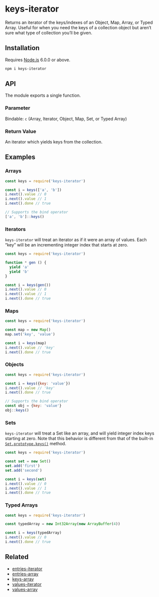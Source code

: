 # keys-iterator

Returns an iterator of the keys/indexes of an Object, Map, Array, or Typed Array. Useful for when you need the keys of a collection object but aren’t sure what type of collection you’ll be given.

## Installation

Requires [Node.js](https://nodejs.org/) 6.0.0 or above.

```bash
npm i keys-iterator
```

## API

The module exports a single function.

### Parameter

Bindable: `c` (Array, Iterator, Object, Map, Set, or Typed Array)

### Return Value

An iterator which yields keys from the collection.

## Examples

### Arrays

```javascript
const keys = require('keys-iterator')

const i = keys(['a', 'b'])
i.next().value // 0
i.next().value // 1
i.next().done // true

// Supports the bind operator
['a', 'b']::keys()
```

### Iterators

`keys-iterator` will treat an iterator as if it were an array of values. Each “key” will be an incrementing integer index that starts at zero.

```javascript
const keys = require('keys-iterator')

function * gen () {
  yield 'a'
  yield 'b'
}

const i = keys(gen())
i.next().value // 0
i.next().value // 1
i.next().done // true
```

### Maps

```javascript
const keys = require('keys-iterator')

const map = new Map()
map.set('key', 'value')

const i = keys(map)
i.next().value // 'key'
i.next().done // true
```

### Objects

```javascript
const keys = require('keys-iterator')

const i = keys({key: 'value'})
i.next().value // 'key'
i.next().done // true

// Supports the bind operator
const obj = {key: 'value'}
obj::keys()
```

### Sets

`keys-iterator` will treat a Set like an array, and will yield integer index keys starting at zero. Note that this behavior is different from that of the built-in [`Set.prototype.keys()`](https://developer.mozilla.org/en-US/docs/Web/JavaScript/Reference/Global_Objects/Set/keys) method.

```javascript
const keys = require('keys-iterator')

const set = new Set()
set.add('first')
set.add('second')

const i = keys(set)
i.next().value // 0
i.next().value // 1
i.next().done // true
```

### Typed Arrays

```javascript
const keys = require('keys-iterator')

const typedArray = new Int32Array(new ArrayBuffer(4))

const i = keys(typedArray)
i.next().value // 0
i.next().done // true
```

## Related

* [entries-iterator](https://github.com/lamansky/entries-iterator)
* [entries-array](https://github.com/lamansky/entries-array)
* [keys-array](https://github.com/lamansky/keys-array)
* [values-iterator](https://github.com/lamansky/values-iterator)
* [values-array](https://github.com/lamansky/values-array)
